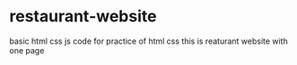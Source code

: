 # restaurant-website
basic html css js code for practice of html css this is reaturant website with one page
